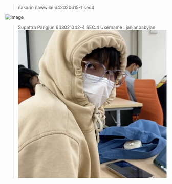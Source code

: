 >nakarin nawwilai 643020615-1 sec4
<img src="https://scontent.fkkc4-1.fna.fbcdn.net/v/t1.15752-9/410223520_1610596182680206_8166972127277865011_n.jpg?_nc_cat=108&ccb=1-7&_nc_sid=8cd0a2&_nc_eui2=AeH4PFztgVEulgUQhGRPwq-7c7kkCocDmtxzuSQKhwOa3GrrsZ3mK7sLRIAhqks47CY5R-h4XJBiQZefZmXgNof9&_nc_ohc=BunONfOqNk4AX_m4Xja&_nc_oc=AQkJJ-T21tjSozpdK4aPYgfM-YPFsSe3gaIH0UsgHWrccMKUDNxrM9OOd24B26aP3lZFzNe7y_pHK-ERi0aR_t0g&_nc_ht=scontent.fkkc4-1.fna&oh=03_AdRmf777ZjKBtY7I81Gu1zXWp7vQ2xW_rEUPGeHqdwezWA&oe=65A87AD5" alt="Image" width="250" height="400">


>Supattra Pangjun 643021342-4 SEC.4
>Username : janjanbabyjan 
![MEMBER 2](./media/jan.jpg)